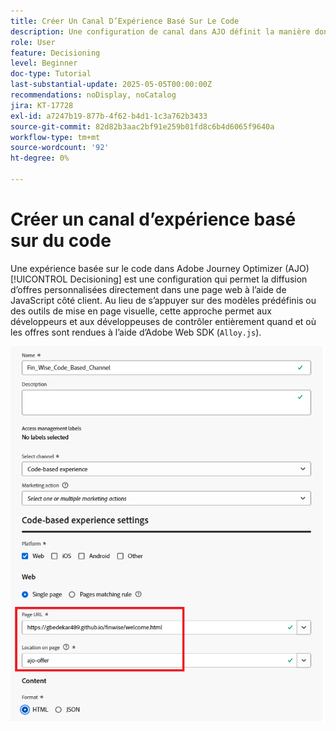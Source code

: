 ```yaml
---
title: Créer Un Canal D’Expérience Basé Sur Le Code
description: Une configuration de canal dans AJO définit la manière dont le contenu personnalisé, tel que les offres, est diffusé par un canal spécifique comme le web, les e-mails, les applications mobiles ou d’autres points de contact numériques.
role: User
feature: Decisioning
level: Beginner
doc-type: Tutorial
last-substantial-update: 2025-05-05T00:00:00Z
recommendations: noDisplay, noCatalog
jira: KT-17728
exl-id: a7247b19-877b-4f62-b4d1-1c3a762b3433
source-git-commit: 82d82b3aac2bf91e259b01fd8c6b4d6065f9640a
workflow-type: tm+mt
source-wordcount: '92'
ht-degree: 0%

---
```


# Créer un canal d’expérience basé sur du code

Une expérience basée sur le code dans Adobe Journey Optimizer (AJO) [!UICONTROL Decisioning] est une configuration qui permet la diffusion d’offres personnalisées directement dans une page web à l’aide de JavaScript côté client. Au lieu de s’appuyer sur des modèles prédéfinis ou des outils de mise en page visuelle, cette approche permet aux développeurs et aux développeuses de contrôler entièrement quand et où les offres sont rendues à l’aide d’Adobe Web SDK (`Alloy.js`).

![create-channel](assets/cbe-channel.png)
